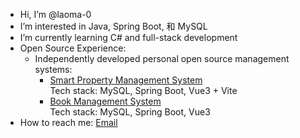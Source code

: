 - Hi, I’m @laoma-0
- I’m interested in Java, Spring Boot, 和 MySQL
- I’m currently learning C# and full-stack development
- Open Source Experience:
  - Independently developed personal open source management systems:
    - [Smart Property Management System](https://github.com/laoma-0/property-management-GB)  
      Tech stack: MySQL, Spring Boot, Vue3 + Vite
    - [Book Management System](https://github.com/laoma-0/library)  
      Tech stack: MySQL, Spring Boot, Vue3
- How to reach me: [Email](mailto:2916336046@qq.com)


<!---
laoma-0/laoma-0 is a ✨ special ✨ repository because its `README.md` (this file) appears on your GitHub profile.
You can click the Preview link to take a look at your changes.
--->
